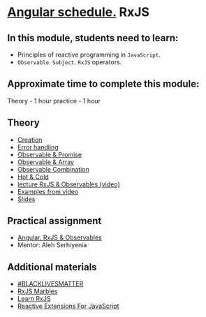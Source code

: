 # [Angular schedule.](../../) RxJS

## In this module, students need to learn:

- Principles of reactive programming in `JavaScript`.
- `Observable`. `Subject`. `RxJS`  operators.

## Approximate time to complete this module:
Theory - 1 hour
practice - 1 hour

## Theory 
- [Creation](https://youtu.be/m-VvhFksSwQ)
- [Error handling](https://youtu.be/ACD08YMduIk)
- [Observable & Promise](https://youtu.be/U4VDE7pSAKs)
- [Observable & Array](https://youtu.be/Yk-mUdEtcOw)
- [Observable Combination](https://youtu.be/o3D3l3N7FV0)
- [Hot & Cold](https://youtu.be/88grqF9ZSjU)
- [lecture RxJS & Observables (video)](https://youtu.be/uXaMBTsuTbQ)
- [Examples from video](https://slides.com/anton_bely/rxjs)
- [Slides](https://slides.com/pavelrazuvalau/angular-routing)

## Practical assignment
- [Angular. RxJS & Observables](https://github.com/rolling-scopes-school/tasks/blob/master/tasks/angular/rxjs-observables-http.md)
- Mentor: Aleh Serhiyenia

## Additional materials
- [#BLACKLIVESMATTER](https://rxjs-dev.firebaseapp.com/api)
- [RxJS Marbles](http://rxmarbles.com/)
- [Learn RxJS](https://www.learnrxjs.io/)
- [Reactive Extensions For JavaScript](https://www.npmjs.com/package/rxjs)
